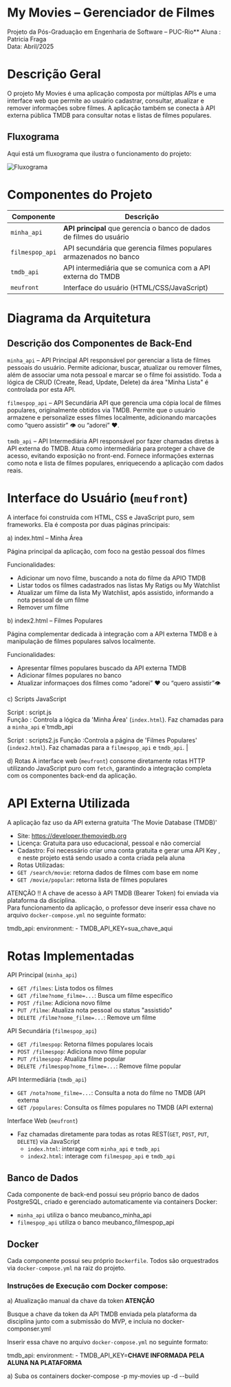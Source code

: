 # My Movies – Gerenciador de Filmes

Projeto da Pós-Graduação em Engenharia de Software – PUC-Rio**
Aluna :  Patricia Fraga  
Data: Abril/2025  

# Descrição Geral

O projeto My Movies é uma aplicação  composta por múltiplas APIs e uma interface web que permite ao usuário cadastrar, consultar, atualizar e remover informações sobre filmes. A aplicação também se conecta à API externa pública TMDB para consultar notas e listas de filmes populares.

## Fluxograma

Aqui está um fluxograma que ilustra o funcionamento do projeto:

![Fluxograma](minha_api/fluxograma.png)

# Componentes do Projeto

| Componente       | Descrição                                                                 |
|------------------|---------------------------------------------------------------------------|
| `minha_api`      | **API principal** que gerencia o banco de dados de filmes do usuário       |
| `filmespop_api`  | API secundária que gerencia filmes populares armazenados no banco         |
| `tmdb_api`       | API intermediária que se comunica com a API externa do TMDB       |
| `meufront`       | Interface do usuário (HTML/CSS/JavaScript)                                |

# Diagrama da Arquitetura

## Descrição dos Componentes de Back-End

`minha_api` – API Principal
API responsável por gerenciar a lista de filmes pessoais do usuário. Permite adicionar, buscar, atualizar ou remover filmes, além de associar uma nota pessoal e marcar se o filme foi assistido. Toda a lógica de CRUD (Create, Read, Update, Delete) da área "Minha Lista" é controlada por esta API.

`filmespop_api` – API Secundária
API que gerencia uma cópia local de filmes populares, originalmente obtidos via TMDB. Permite que o usuário armazene e personalize esses filmes localmente, adicionando marcações como “quero assistir” 👁️ ou “adorei” ❤️.

`tmdb_api` – API Intermediária
API responsável por fazer chamadas diretas à API externa do TMDB. Atua como intermediária para proteger a chave de acesso, evitando exposição no front-end. Fornece informações externas como nota e lista de filmes populares, enriquecendo a aplicação com dados reais.

# Interface do Usuário (`meufront`)

A interface foi construída com HTML, CSS e JavaScript puro, sem frameworks. Ela  é composta por duas páginas principais:

a) index.html – Minha Área

Página principal da aplicação, com foco na gestão pessoal dos filmes

Funcionalidades:
- Adicionar um novo filme, buscando a nota do filme da APIO TMDB
- Listar todos os filmes cadastrados nas listas My Ratigs ou My Watchlist
- Atualizar um filme da lista My Watchlist, após assistido, informando a nota pessoal de um filme
- Remover um filme

b) index2.html – Filmes Populares

Página complementar dedicada à integração com a API externa TMDB e à manipulação de filmes populares salvos localmente.

Funcionalidades:
- Apresentar filmes populares buscado da API externa TMDB
- Adicionar filmes populares no banco 
- Atualizar informaçoes dos filmes como “adorei”  ❤️ ou  “quero assistir”👁️

c) Scripts JavaScript

Script : script.js  
Função : Controla a lógica da 'Minha Área' (`index.html`). Faz chamadas para a `minha_api` e`tmdb_api   

Script : scripts2.js
Função :Controla a página de 'Filmes Populares' (`index2.html`). Faz chamadas para a `filmespop_api` e `tmdb_api`. |

d) Rotas
A interface web (`meufront`) consome diretamente rotas HTTP utilizando JavaScript puro com `fetch`, garantindo a integração completa com os componentes back-end da aplicação.



# API Externa Utilizada

A aplicação faz uso da API externa gratuita 'The Movie Database (TMDB)' 
-  Site: https://developer.themoviedb.org  
-  Licença: Gratuita para uso educacional, pessoal e não comercial  
-  Cadastro: Foi necessário criar uma conta gratuita e gerar uma API Key , e neste projeto está sendo usado a conta criada pela aluna 
-  Rotas Utilizadas:
  - `GET /search/movie`: retorna dados de filmes com base em nome
  - `GET /movie/popular`: retorna lista de filmes populares

ATENÇÃO !! A chave de acesso à API TMDB (Bearer Token) foi enviada via plataforma da disciplina.  
Para funcionamento da aplicação, o professor deve inserir essa chave no arquivo `docker-compose.yml` no seguinte formato:

  tmdb_api:
    environment:
      - TMDB_API_KEY=sua_chave_aqui

# Rotas Implementadas

API Principal (`minha_api`)
- `GET /filmes`: Lista todos os filmes
- `GET /filme?nome_filme=...`: Busca um filme específico
- `POST /filme`: Adiciona novo filme
- `PUT /filme`: Atualiza nota pessoal ou status "assistido"
- `DELETE /filme?nome_filme=...`: Remove um filme

API Secundária (`filmespop_api`)
- `GET /filmespop`: Retorna filmes populares locais
- `POST /filmespop`: Adiciona novo filme popular
- `PUT /filmespop`: Atualiza filme popular
- `DELETE /filmespop?nome_filme=...`: Remove filme popular

API Intermediária (`tmdb_api`)
- `GET /nota?nome_filme=...`: Consulta a nota do filme no TMDB (API externa
- `GET /populares`: Consulta os filmes populares no TMDB (API externa)

Interface Web (`meufront`)
- Faz chamadas diretamente para todas as rotas REST(`GET`, `POST`, `PUT`, `DELETE`) via JavaScript
  - `index.html`: interage com `minha_api` e `tmdb_api`
  - `index2.html`: interage com `filmespop_api` e `tmdb_api`


## Banco de Dados

Cada componente de back-end possui seu próprio banco de dados PostgreSQL, criado e gerenciado automaticamente via containers Docker:

- `minha_api` utiliza o banco meubanco_minha_api
- `filmespop_api` utiliza o banco meubanco_filmespop_api


## Docker

Cada componente possui seu próprio `Dockerfile`. Todos são orquestrados via `docker-compose.yml` na raiz do projeto.

### Instruções de Execução com Docker compose:

a) Atualização manual da chave da token   **ATENÇÃO** 

Busque a chave da token da  API TMDB enviada pela plataforma da disciplina junto com a submissão do MVP, e incluia no docker-componser.yml

Inserir essa chave no arquivo `docker-compose.yml` no seguinte formato:

  tmdb_api:
    environment:
      - TMDB_API_KEY=**CHAVE INFORMADA PELA ALUNA NA PLATAFORMA**

a) Suba os containers
docker-compose -p my-movies up -d --build

